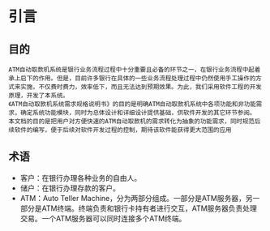 # 引言

## 目的
    ATM自动取款机系统是银行业务流程过程中十分重要且必备的环节之一，在银行业务流程中起着承上启下的作用。但是，目前许多银行在具体的一些业务流程处理过程中仍然使用手工操作的方式来实施，不仅费时费力，效率低下，而且无法达到预期效果。为此，我们采用软件工程的开发原理，开发了本系统。
    《ATM自动取款机系统需求规格说明书》的目的是明确ATM自动取款机系统中各项功能和非功能需求，确定系统功能模块，同时为总体设计和详细设计提供基础，供软件开发的其它环节参阅。
    本文档的目的是把用户对方便快速的ATM自动取款机的需求转化为抽象的功能需求，同时规范后续软件的编写，便于后续对软件开发过程的控制，期待该软件能获得更大范围的应用

## 术语
- 客户：在银行办理各种业务的自由人。
- 储户：在银行办理存款的客户。
- ATM：Auto Teller Machine，分为两部分组成。一部分是ATM服务器，另一部分是ATM终端。终端负责和银行卡持有者进行交互，ATM服务器负责处理交易。一个ATM服务器可以同时连接多个ATM终端。